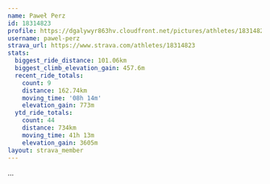 ```yaml
---
name: Paweł Perz
id: 18314823
profile: https://dgalywyr863hv.cloudfront.net/pictures/athletes/18314823/5244308/1/large.jpg
username: pawel-perz
strava_url: https://www.strava.com/athletes/18314823
stats:
  biggest_ride_distance: 101.06km
  biggest_climb_elevation_gain: 457.6m
  recent_ride_totals:
    count: 9
    distance: 162.74km
    moving_time: '08h 14m'
    elevation_gain: 773m
  ytd_ride_totals:
    count: 44
    distance: 734km
    moving_time: 41h 13m
    elevation_gain: 3605m
layout: strava_member
--- 
```

...
